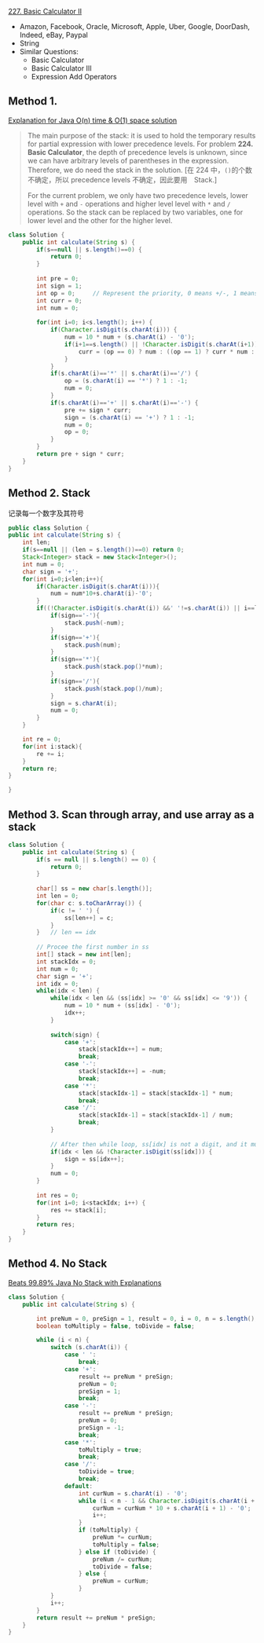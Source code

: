 [227. Basic Calculator II](https://leetcode.com/problems/basic-calculator-ii/)

* Amazon, Facebook, Oracle, Microsoft, Apple, Uber, Google, DoorDash, Indeed, eBay, Paypal
* String
* Similar Questions:
    * Basic Calculator
    * Basic Calculator III
    * Expression Add Operators
    
    
## Method 1. 
[Explanation for Java O(n) time & O(1) space solution](https://leetcode.com/problems/basic-calculator-ii/discuss/63088/Explanation-for-Java-O(n)-time-and-O(1)-space-solution)

> The main purpose of the stack: it is used to hold the temporary results for partial expression with lower precedence levels.
> For problem **224. Basic Calculator**, the depth of precedence levels is unknown, since we can have arbitrary levels of parentheses in the expression. Therefore, we do need the stack in the solution. [在 224 中，`()`的个数不确定，所以 precedence levels 不确定，因此要用　Stack.]
> 
> For the current problem, we only have two precedence levels, lower level with `+` and `-` operations and higher level level with `*` and `/` operations. 
> So the stack can be replaced by two variables, one for lower level and the other for the higher level.
> 
```java 
class Solution {
    public int calculate(String s) {
        if(s==null || s.length()==0) {
            return 0;
        }
        
        int pre = 0;
        int sign = 1;
        int op = 0;     // Represent the priority, 0 means +/-, 1 means *, and -1 means /.
        int curr = 0;
        int num = 0;
        
        for(int i=0; i<s.length(); i++) {
            if(Character.isDigit(s.charAt(i))) {
                num = 10 * num + (s.charAt(i) - '0');
                if(i+1==s.length() || !Character.isDigit(s.charAt(i+1))) {
                    curr = (op == 0) ? num : ((op == 1) ? curr * num : curr / num);
                }
            }
            if(s.charAt(i)=='*' || s.charAt(i)=='/') {
                op = (s.charAt(i) == '*') ? 1 : -1;
                num = 0;
            }
            if(s.charAt(i)=='+' || s.charAt(i)=='-') {
                pre += sign * curr;
                sign = (s.charAt(i) == '+') ? 1 : -1;
                num = 0;
                op = 0;
            }
        }
        return pre + sign * curr;
    }
}
```

## Method 2. Stack
记录每一个数字及其符号
```java 
public class Solution {
public int calculate(String s) {
    int len;
    if(s==null || (len = s.length())==0) return 0;
    Stack<Integer> stack = new Stack<Integer>();
    int num = 0;
    char sign = '+';
    for(int i=0;i<len;i++){
        if(Character.isDigit(s.charAt(i))){
            num = num*10+s.charAt(i)-'0';
        }
        if((!Character.isDigit(s.charAt(i)) &&' '!=s.charAt(i)) || i==len-1){
            if(sign=='-'){
                stack.push(-num);
            }
            if(sign=='+'){
                stack.push(num);
            }
            if(sign=='*'){
                stack.push(stack.pop()*num);
            }
            if(sign=='/'){
                stack.push(stack.pop()/num);
            }
            sign = s.charAt(i);
            num = 0;
        }
    }

    int re = 0;
    for(int i:stack){
        re += i;
    }
    return re;
}

}
```



## Method 3. Scan through array, and use array as a stack
```java 
class Solution {
    public int calculate(String s) {
        if(s == null || s.length() == 0) {
            return 0;
        }
        
        char[] ss = new char[s.length()];
        int len = 0;
        for(char c: s.toCharArray()) {
            if(c != ' ') {
                ss[len++] = c;
            }
        }   // len == idx
        
        // Procee the first number in ss
        int[] stack = new int[len];
        int stackIdx = 0;
        int num = 0;
        char sign = '+';
        int idx = 0;
        while(idx < len) {
            while(idx < len && (ss[idx] >= '0' && ss[idx] <= '9')) {
                num = 10 * num + (ss[idx] - '0');
                idx++;
            }
            
            switch(sign) {
                case '+':
                    stack[stackIdx++] = num;
                    break;
                case '-':
                    stack[stackIdx++] = -num;
                    break;
                case '*':
                    stack[stackIdx-1] = stack[stackIdx-1] * num;
                    break;
                case '/':
                    stack[stackIdx-1] = stack[stackIdx-1] / num;
                    break;
            }
            
            // After then while loop, ss[idx] is not a digit, and it must be a sign
            if(idx < len && !Character.isDigit(ss[idx])) {
                sign = ss[idx++];
            }
            num = 0;
        }
        
        int res = 0;
        for(int i=0; i<stackIdx; i++) {
            res += stack[i];
        }
        return res;
    }
}
```


## Method 4. No Stack
[Beats 99.89% Java No Stack with Explanations](https://leetcode.com/problems/basic-calculator-ii/discuss/169211/Beats-99.89-Java-No-Stack-with-Explanations)
```java 
class Solution {
    public int calculate(String s) {

        int preNum = 0, preSign = 1, result = 0, i = 0, n = s.length();
        boolean toMultiply = false, toDivide = false;

        while (i < n) {
            switch (s.charAt(i)) {
                case ' ':
                    break;
                case '+':
                    result += preNum * preSign;
                    preNum = 0;
                    preSign = 1;
                    break;
                case '-':
                    result += preNum * preSign;
                    preNum = 0;
                    preSign = -1;
                    break;
                case '*':
                    toMultiply = true;
                    break;
                case '/':
                    toDivide = true;
                    break;
                default:
                    int curNum = s.charAt(i) - '0';
                    while (i < n - 1 && Character.isDigit(s.charAt(i + 1))) {
                        curNum = curNum * 10 + s.charAt(i + 1) - '0';
                        i++;
                    }
                    if (toMultiply) {
                        preNum *= curNum;
                        toMultiply = false;
                    } else if (toDivide) {
                        preNum /= curNum;
                        toDivide = false;
                    } else {
                        preNum = curNum;
                    }
            }
            i++;
        }
        return result += preNum * preSign;
    }
}
```